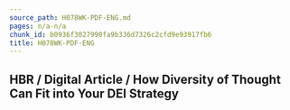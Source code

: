 ```yaml
---
source_path: H078WK-PDF-ENG.md
pages: n/a-n/a
chunk_id: b0936f3027990fa9b336d7326c2cfd9e93917fb6
title: H078WK-PDF-ENG
---
```

## HBR / Digital Article / How Diversity of Thought Can Fit into Your DEI Strategy

